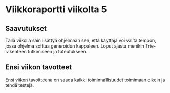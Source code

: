 # Viikkoraportti viikolta 5

## Saavutukset

Tällä viikolla sain lisättyä ohjelmaan sen, että käyttäjä voi valita tempon, jossa ohjelma soittaa
generoidun kappaleen. Loput ajasta menikin Trie-rakenteen tutkimiseen ja toteutukseen.


## Ensi viikon tavotteet

Ensi viikon tavoitteena on saada kaikki toiminnallisuudet toimimaan oikein ja tehdä testejä. 
